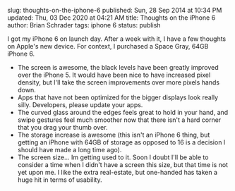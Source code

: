 slug: thoughts-on-the-iphone-6
published: Sun, 28 Sep 2014 at 10:34 PM
updated: Thu, 03 Dec 2020 at 04:21 AM
title: Thoughts on the iPhone 6
author: Brian Schrader
tags: iphone 6
status: publish


I got my iPhone 6 on launch day. After a week with it, I have a few thoughts on Apple's new device. For context, I purchased a Space Gray, 64GB iPhone 6.

- The screen is awesome, the black levels have been greatly improved over the iPhone 5. It would have been nice to have increased pixel density, but I'll take the screen improvements over more pixels hands down.
- Apps that have not been optimized for the bigger displays look really silly. Developers, please update your apps.
- The curved glass around the edges feels great to hold in your hand, and swipe gestures feel much smoother now that there isn't a hard corner that you drag your thumb over.
- The storage increase is awesome (this isn't an iPhone 6 thing, but getting an iPhone with 64GB of storage as opposed to 16 is a decision I should have made a long time ago).
- The screen size... Im getting used to it. Soon I doubt I'll be able to consider a time when I didn't have a screen this size, but that time is not yet upon me. I like the extra real-estate, but one-handed has taken a huge hit in terms of usability.